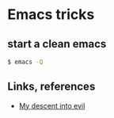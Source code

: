 # Emacs tricks

## start a clean emacs

```sh
$ emacs -Q
```

## Links, references

* [My descent into evil](https://medium.com/@bryangarza/my-descent-into-evil-98f7017475b6#.49n4guhq4)
